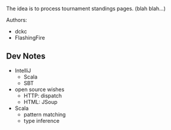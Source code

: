 The idea is to process tournament standings pages. (blah blah...)

Authors:
  - dckc
  - FlashingFire

## Dev Notes

 - IntelliJ
   - Scala
   - SBT
 - open source wishes
   - HTTP: dispatch
   - HTML: JSoup
 - Scala
   - pattern matching
   - type inference
